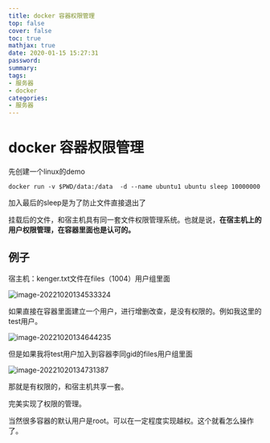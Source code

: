 ```yaml
---
title: docker 容器权限管理
top: false
cover: false
toc: true
mathjax: true
date: 2020-01-15 15:27:31
password:
summary:
tags:
- 服务器
- docker
categories:
- 服务器
---
```

# docker 容器权限管理

先创建一个linux的demo

```
docker run -v $PWD/data:/data  -d --name ubuntu1 ubuntu sleep 10000000
```

加入最后的sleep是为了防止文件直接退出了

挂载后的文件，和宿主机具有同一套文件权限管理系统。也就是说，**在宿主机上的用户权限管理，在容器里面也是认可的。**





## 例子

宿主机：kenger.txt文件在files（1004）用户组里面

![image-20221020134533324](https://cdn.jsdelivr.net/gh/kengerlwl/kengerlwl.github.io/image/b86805c6c426c736260790d05d39a6a1/26361d8457951ea1d6bdee78068e880d.png)

如果直接在容器里面建立一个用户，进行增删改查，是没有权限的。例如我这里的test用户。

![image-20221020134644235](https://cdn.jsdelivr.net/gh/kengerlwl/kengerlwl.github.io/image/b86805c6c426c736260790d05d39a6a1/c658fac5bc3541ea555c10b26f2815f1.png)



但是如果我将test用户加入到容器李同gid的files用户组里面

![image-20221020134731387](https://cdn.jsdelivr.net/gh/kengerlwl/kengerlwl.github.io/image/b86805c6c426c736260790d05d39a6a1/049f9f59060a6985305488713ee3c6f8.png)

那就是有权限的，和宿主机共享一套。

完美实现了权限的管理。



当然很多容器的默认用户是root。可以在一定程度实现越权。这个就看怎么操作了。